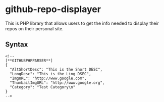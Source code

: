 # github-repo-displayer
This is PHP library that allows users to get the info needed to display their repos on their personal site.



## Syntax
```
<!--
[**GITHUBPHPPARSER**]
{
  "AltShortDesc": "This is the Short DESC",
  "LongDesc": "This is the Ling DSEC",
  "ImgURL": "http://www.google.com",
  "ThumbailImgURL": "http://www.google.org",
  "Category": "Test Category\n"
}
-->
```

